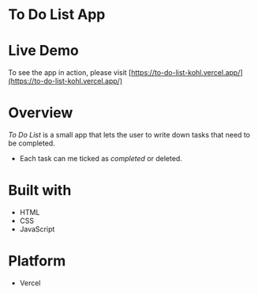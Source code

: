 # To Do List App

# Live Demo

To see the app in action, please visit [https://to-do-list-kohl.vercel.app/](https://to-do-list-kohl.vercel.app/)

# Overview

*To Do List* is a small app that lets the user to write down tasks that need to be completed.

* Each task can me ticked as *completed* or deleted.

# Built with

* HTML
* CSS
* JavaScript

# Platform

- Vercel


